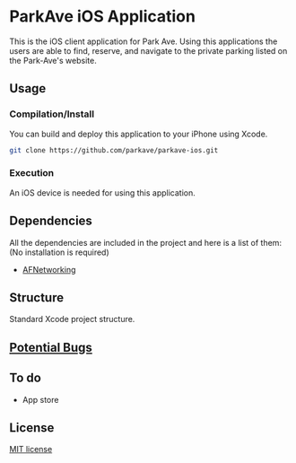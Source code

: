 # ParkAve iOS Application
This is the iOS client application for Park Ave. Using this applications the users are able to find, reserve, and navigate to the private parking listed on the Park-Ave's website.

## Usage
### Compilation/Install
You can build and deploy this application to your iPhone using Xcode.

```bash
git clone https://github.com/parkave/parkave-ios.git
```

### Execution
An iOS device is needed for using this application.


## Dependencies
All the dependencies are included in the project and here is a list of them: (No installation is required)
* [AFNetworking](https://github.com/AFNetworking/AFNetworking.git)

## Structure
Standard Xcode project structure.

## [Potential Bugs](https://github.com/parkave/parkave-ios/issues)

## To do
* App store

## License
[MIT license](http://opensource.org/licenses/MIT) 
